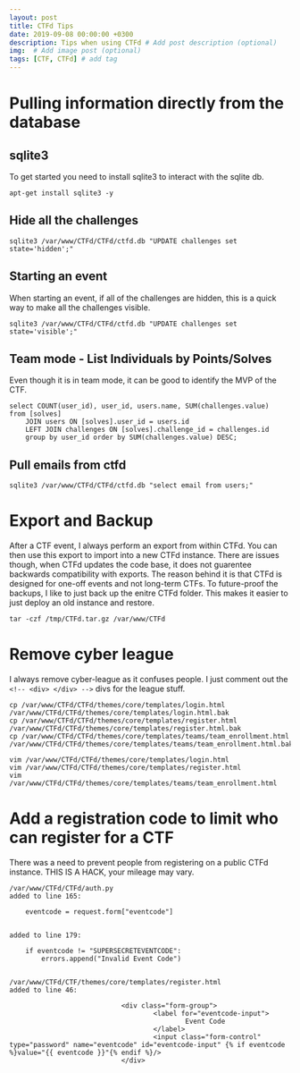 ```yaml
---
layout: post
title: CTFd Tips
date: 2019-09-08 00:00:00 +0300
description: Tips when using CTFd # Add post description (optional)
img:  # Add image post (optional)
tags: [CTF, CTFd] # add tag
---
```


# Pulling information directly from the database

## sqlite3

To get started you need to install sqlite3 to interact with the sqlite db.

```
apt-get install sqlite3 -y
```

## Hide all the challenges

```
sqlite3 /var/www/CTFd/CTFd/ctfd.db "UPDATE challenges set state='hidden';"
```

## Starting an event

When starting an event, if all of the challenges are hidden, this is a quick way to make all the challenges visible.

```
sqlite3 /var/www/CTFd/CTFd/ctfd.db "UPDATE challenges set state='visible';"
```

## Team mode - List Individuals by Points/Solves

Even though it is in team mode, it can be good to identify the MVP of the CTF. 

```
select COUNT(user_id), user_id, users.name, SUM(challenges.value)
from [solves] 
	JOIN users ON [solves].user_id = users.id 
	LEFT JOIN challenges ON [solves].challenge_id = challenges.id
	group by user_id order by SUM(challenges.value) DESC;
```

## Pull emails from ctfd

```
sqlite3 /var/www/CTFd/CTFd/ctfd.db "select email from users;"
```

# Export and Backup

After a CTF event, I always perform an export from within CTFd.  You can then use this export to import into a new CTFd instance.  There are issues though, when CTFd updates the code base, it does not guarentee backwards compatibility with exports.  The reason behind it is that CTFd is designed for one-off events and not long-term CTFs.  To future-proof the backups, I like to just back up the enitre CTFd folder.  This makes it easier to just deploy an old instance and restore.

```
tar -czf /tmp/CTFd.tar.gz /var/www/CTFd
```

# Remove cyber league

I always remove cyber-league as it confuses people.  I just comment out the ``` <!-- <div> </div> -->``` divs for the league stuff.

```
cp /var/www/CTFd/CTFd/themes/core/templates/login.html /var/www/CTFd/CTFd/themes/core/templates/login.html.bak
cp /var/www/CTFd/CTFd/themes/core/templates/register.html /var/www/CTFd/CTFd/themes/core/templates/register.html.bak
cp /var/www/CTFd/CTFd/themes/core/templates/teams/team_enrollment.html /var/www/CTFd/CTFd/themes/core/templates/teams/team_enrollment.html.bak

vim /var/www/CTFd/CTFd/themes/core/templates/login.html
vim /var/www/CTFd/CTFd/themes/core/templates/register.html
vim /var/www/CTFd/CTFd/themes/core/templates/teams/team_enrollment.html 
```

# Add a registration code to limit who can register for a CTF

There was a need to prevent people from registering on a public CTFd instance.  THIS IS A HACK, your mileage may vary.

```
/var/www/CTFd/CTFd/auth.py
added to line 165: 
```
        eventcode = request.form["eventcode"]
```

added to line 179:
```
        if eventcode != "SUPERSECRETEVENTCODE":
            errors.append("Invalid Event Code")
```

/var/www/CTFd/CTF/themes/core/templates/register.html
added to line 46:
```
                                <div class="form-group">
                                        <label for="eventcode-input">
                                                Event Code
                                        </label>
                                        <input class="form-control" type="password" name="eventcode" id="eventcode-input" {% if eventcode %}value="{{ eventcode }}"{% endif %}/>
                                </div>
```                                